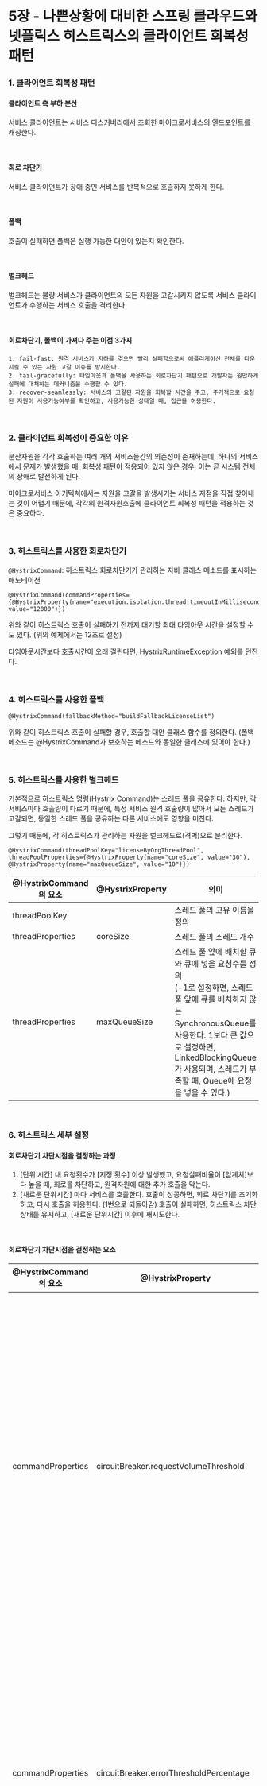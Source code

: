 # 5장 - 나쁜상황에 대비한 스프링 클라우드와 넷플릭스 히스트릭스의 클라이언트 회복성 패턴

### 1\. 클라이언트 회복성 패턴

#### 클라이언트 측 부하 분산

서비스 클라이언트는 서비스 디스커버리에서 조회한 마이크로서비스의 엔드포인트를 캐싱한다.

<br>

#### 회로 차단기

서비스 클라이언트가 장애 중인 서비스를 반복적으로 호출하지 못하게 한다.

<br>

#### 폴백

호출이 실패하면 폴백은 실행 가능한 대안이 있는지 확인한다.

<br>

#### 벌크헤드

벌크헤드는 불량 서비스가 클라이언트의 모든 자원을 고갈시키지 않도록 서비스 클라이언트가 수행하는 서비스 호출을 격리한다.

<br>

#### 회로차단기, 폴백이 가져다 주는 이점 3가지

```
1. fail-fast: 원격 서비스가 저하를 겪으면 빨리 실패함으로써 애플리케이션 전체를 다운 시킬 수 있는 자원 고갈 이슈를 방지한다.
2. fail-gracefully: 타임아웃과 폴백을 사용하는 회로차단기 패턴으로 개발자는 원만하게 실패에 대처하는 메커니즘을 수행할 수 있다.
3. recover-seamlessly: 서비스의 고갈된 자원을 회복할 시간을 주고, 주기적으로 요청된 자원이 사용가능여부를 확인하고, 사용가능한 상태일 때, 접근을 허용한다.
```

<br>

### 2\. 클라이언트 회복성이 중요한 이유

분산자원을 각각 호출하는 여러 개의 서비스들간의 의존성이 존재하는데, 하나의 서비스에서 문제가 발생했을 때, 회복성 패턴이 적용되어 있지 않은 경우, 이는 곧 시스템 전체의 장애로 발전하게 된다.

마이크로서비스 아키텍쳐에서는 자원을 고갈을 발생시키는 서비스 지점을 직접 찾아내는 것이 어렵기 때문에, 각각의 원격자원호출에 클라이언트 회복성 패턴을 적용하는 것은 중요하다.

<br>

### 3\. 히스트릭스를 사용한 회로차단기

`@HystrixCommand`: 히스트릭스 회로차단기가 관리하는 자바 클래스 메소드를 표시하는 애노테이션

```
@HystrixCommand(commandProperties={@HystrixProperty(name="execution.isolation.thread.timeoutInMilliseconds", value="12000")})
```

위와 같이 히스트릭스 호출이 실패하기 전까지 대기할 최대 타임아웃 시간을 설정할 수 도 있다. (위의 예제에서는 12초로 설정)

타임아웃시간보다 호출시간이 오래 걸린다면, HystrixRuntimeException 예외를 던진다.

<br>

### 4\. 히스트릭스를 사용한 폴백

```
@HystrixCommand(fallbackMethod="buildFallbackLicenseList")
```

위와 같이 히스트릭스 호출이 실패할 경우, 호출할 대안 클래스 함수를 정의한다. (폴백 메소드는 @HystrixCommand가 보호하는 메소드와 동일한 클래스에 있어야 한다.)

<br>

### 5\. 히스트릭스를 사용한 벌크헤드

기본적으로 히스트릭스 명령(Hystrix Command)는 스레드 풀을 공유한다.
하지만, 각 서비스마다 호출량이 다르기 때문에, 특정 서비스 원격 호출량이 많아서 모든 스레드가 고갈되면, 동일한 스레드 풀을 공유하는 다른 서비스에도 영향을 미친다.

그렇기 때문에, 각 히스트릭스가 관리하는 자원을 벌크헤드로(격벽)으로 분리한다.

```
@HystrixCommand(threadPoolKey="licenseByOrgThreadPool", threadPoolProperties={@HystrixProperty(name="coreSize", value="30"), @HystrixProperty(name="maxQueueSize", value="10")})
```

| @HystrixCommand 의 요소 | @HystrixProperty | 의미                                                         |
| ----------------------- | ---------------- | ------------------------------------------------------------ |
| threadPoolKey           |                  | 스레드 풀의 고유 이름을 정의                                 |
| threadProperties        | coreSize         | 스레드 풀의 스레드 개수                                      |
| threadProperties        | maxQueueSize     | 스레드 풀 앞에 배치할 큐와 큐에 넣을 요청수를 정의<br>(-1로 설정하면, 스레드 풀 앞에 큐를 배치하지 않는 SynchronousQueue를 사용한다. 1보다 큰 값으로 설정하면, LinkedBlockingQueue가 사용되며, 스레드가 부족할 때, Queue에 요청을 넣을 수 있다.) |

<br>

### 6\. 히스트릭스 세부 설정

#### 회로차단기 차단시점을 결정하는 과정

1. [단위 시간] 내 요청횟수가 [지정 횟수] 이상 발생했고, 요청실패비율이 [임계치]보다 높을 때, 회로를 차단하고, 원격자원에 대한 추가 호출을 막는다.
2. [새로운 단위시간] 마다 서비스를 호출한다. 호출이 성공하면, 회로 차단기를 초기화하고, 다시 호출을 허용한다. (1번으로 되돌아감) 호출이 실패하면, 히스트릭스 차단 상태를 유지하고, [새로운 단위시간] 이후에 재시도한다.

<br>

#### 회로차단기 차단시점을 결정하는 요소

| @HystrixCommand 의 요소 | @HystrixProperty                         | 의미                                                         |
| ----------------------- | ---------------------------------------- | ------------------------------------------------------------ |
| commandProperties       | circuitBreaker.requestVolumeThreshold    | 히스트릭스 차단을 고려할 때, 발생해야하는 단위시간 내 최소 요청횟수 |
| commandProperties       | circuitBreaker.errorThresholdPercentage  | 히스트릭스 차단을 고려할 때, 사용되는 요청실패비율           |
| commandProperties       | circuitBreaker.sleepWindowInMilliseconds | 히스트릭스 차단 이후, 서비스 회복상태를 확인하는 시간 간격   |
| commandProperties       | metrics.rollingStats.timeInMilliseconds  | 히스트릭스 차단을 고려할 때, 사용하는 단위시간               |
| commandProperties       | metrics.rollingStats.numBuckets          | 히스트릭스 차단을 고려할 때, 사용할 통계 수집 횟수           |